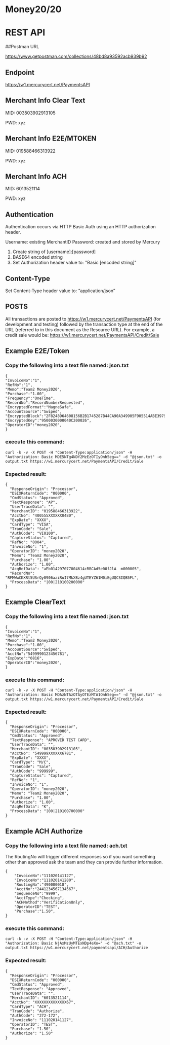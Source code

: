 ﻿Money20/20
=========

# REST API

##Postman URL

https://www.getpostman.com/collections/48bd8a93592acb939b92

## Endpoint

https://w1.mercurycert.net/PaymentsAPI

## Merchant Info Clear Text

MID: 003503902913105

PWD: xyz

## Merchant Info E2E/MTOKEN

MID: 019588466313922

PWD: xyz

## Merchant Info ACH
MID: 6013521114

PWD: xyz

## Authentication

Authentication occurs via HTTP Basic Auth using an HTTP authorization header.

Username: existing MerchantID Password: created and stored by Mercury

1. Create string of [username]:[password]
2. BASE64 encoded string
3. Set Authorization header value to: "Basic [encoded string]"

## Content-Type

Set Content-Type header value to: “application/json”

## POSTS

All transactions are posted to https://w1.mercurycert.net/PaymentsAPI (for development and testing) followed by the transaction type at the end of the URL (referred to in this document as the Resource URL). For example, a credit sale would be: https://w1.mercurycert.net/PaymentsAPI/Credit/Sale

## Example E2E/Token

### Copy the following into a text file named:  json.txt

```
{
"InvoiceNo":"1",
"RefNo":"1",
"Memo":"Team2 Money2020",
"Purchase":"1.00",
"Frequency":"OneTime",
"RecordNo":"RecordNumberRequested",
"EncryptedFormat":"MagneSafe",
"AccountSource":"Swiped",
"EncryptedBlock":"2F8248964608156B2B1745287B44CA90A349905F905514ABE3979D7957F13804705684B1C9D5641C",
"EncryptedKey":"9500030000040C200026",
"OperatorID":"money2020",
}

```

### execute this command:

```
curl -k -v -X POST -H "Content-Type:application/json" -H "Authorization: Basic MDE5NTg4NDY2MzEzOTIyOnh5eg==" -d "@json.txt" -o output.txt https://w1.mercurycert.net/PaymentsAPI/Credit/Sale
```

### Expected result:

```
{
  "ResponseOrigin": "Processor",
  "DSIXReturnCode": "000000",
  "CmdStatus": "Approved",
  "TextResponse": "AP",
  "UserTraceData": "",
  "MerchantID": "019588466313922",
  "AcctNo": "400555XXXXXX0480",
  "ExpDate": "XXXX",
  "CardType": "VISA",
  "TranCode": "Sale",
  "AuthCode": "VI0100",
  "CaptureStatus": "Captured",
  "RefNo": "0004",
  "InvoiceNo": "1",
  "OperatorID": "money2020",
  "Memo": "Team2 Money2020",
  "Purchase": "1.00",
  "Authorize": "1.00",
  "AcqRefData": "aEb014297077004614cRBCAd5e00fJlA  m000005",
  "RecordNo": "RFMWwCKXRt5USrQy0906aaiRuI7MkXBz4gUTEYZ61M0iEgUQCSIQB5FL",
  "ProcessData": "|00|210100200000"
}
```

## Example ClearText

### Copy the following into a text file named:  json.txt

```
{
"InvoiceNo":"1",
"RefNo":"1",
"Memo":"Team2 Money2020",
"Purchase":"1.00",
"AccountSource":"Swiped",
"AcctNo":"5499990123456781",
"ExpDate":"0816",
"OperatorID":"money2020",
}
```

### execute this command:

```
curl -k -v -X POST -H "Content-Type:application/json" -H "Authorization: Basic MDAzNTAzOTAyOTEzMTA1Onh5eg==" -d "@json.txt" -o output.txt https://w1.mercurycert.net/PaymentsAPI/Credit/Sale
```

### Expected result:

```
{
  "ResponseOrigin": "Processor",
  "DSIXReturnCode": "000000",
  "CmdStatus": "Approved",
  "TextResponse": "APROVED TEST CARD",
  "UserTraceData": "",
  "MerchantID": "003503902913105",
  "AcctNo": "549999XXXXXX6781",
  "ExpDate": "XXXX",
  "CardType": "M/C",
  "TranCode": "Sale",
  "AuthCode": "999999",
  "CaptureStatus": "Captured",
  "RefNo": "1",
  "InvoiceNo": "1",
  "OperatorID": "money2020",
  "Memo": "Team2 Money2020",
  "Purchase": "1.00",
  "Authorize": "1.00",
  "AcqRefData": "K",
  "ProcessData": "|00|210100700000"
}
```


## Example ACH Authorize

### Copy the following into a text file named:  ach.txt

The RoutingNo will trigger different responses so if you want something other than approved ask the team and they can provide further information.

```
{
    "InvoiceNo":"111020141127",
    "InvoiceNo":"111020141280",
    "RoutingNo":"490000018",
    "AcctNo":"2441234567134567",
    "SequenceNo":"9999",
    "AcctType":"Checking",
    "ACHMethod":"VerificationOnly",
    "OperatorID":"TEST",
    "Purchase":"1.50",
}
```

### execute this command:

```
curl -k -v -X POST -H "Content-Type:application/json" -H "Authorization: Basic NjAxMzUyMTExNDp4eXo=" -d "@ach.txt" -o output.txt https://w1.mercurycert.net/paymentsapi/ACH/Authorize
```

### Expected result:

```
{
  "ResponseOrigin": "Processor",
  "DSIXReturnCode": "000000",
  "CmdStatus": "Approved",
  "TextResponse": "Approved",
  "UserTraceData": "",
  "MerchantID": "6013521114",
  "AcctNo": "XXXXXXXXXXXXXX67",
  "CardType": "ACH",
  "TranCode": "Authorize",
  "AuthCode": "272-172",
  "InvoiceNo": "111020141127",
  "OperatorID": "TEST",
  "Purchase": "1.50",
  "Authorize": "1.50"
}
```
